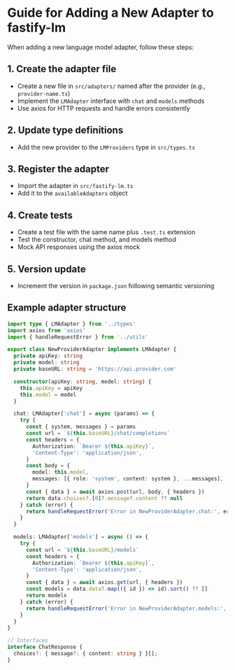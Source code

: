 # Guide for Adding a New Adapter to fastify-lm

When adding a new language model adapter, follow these steps:

## 1. Create the adapter file

- Create a new file in `src/adapters/` named after the provider (e.g., `provider-name.ts`)
- Implement the `LMAdapter` interface with `chat` and `models` methods
- Use axios for HTTP requests and handle errors consistently

## 2. Update type definitions

- Add the new provider to the `LMProviders` type in `src/types.ts`

## 3. Register the adapter

- Import the adapter in `src/fastify-lm.ts`
- Add it to the `availableAdapters` object

## 4. Create tests

- Create a test file with the same name plus `.test.ts` extension
- Test the constructor, chat method, and models method
- Mock API responses using the axios mock

## 5. Version update

- Increment the version in `package.json` following semantic versioning

## Example adapter structure

```typescript
import type { LMAdapter } from '../types'
import axios from 'axios'
import { handleRequestError } from '../utils'

export class NewProviderAdapter implements LMAdapter {
  private apiKey: string
  private model: string
  private baseURL: string = 'https://api.provider.com'

  constructor(apiKey: string, model: string) {
    this.apiKey = apiKey
    this.model = model
  }

  chat: LMAdapter['chat'] = async (params) => {
    try {
      const { system, messages } = params
      const url = `${this.baseURL}/chat/completions`
      const headers = {
        Authorization: `Bearer ${this.apiKey}`,
        'Content-Type': 'application/json',
      }
      const body = {
        model: this.model,
        messages: [{ role: 'system', content: system }, ...messages],
      }
      const { data } = await axios.post(url, body, { headers })
      return data.choices?.[0]?.message?.content ?? null
    } catch (error) {
      return handleRequestError('Error in NewProviderAdapter.chat:', error)
    }
  }

  models: LMAdapter['models'] = async () => {
    try {
      const url = `${this.baseURL}/models`
      const headers = {
        Authorization: `Bearer ${this.apiKey}`,
        'Content-Type': 'application/json',
      }
      const { data } = await axios.get(url, { headers })
      const models = data.data?.map(({ id }) => id).sort() ?? []
      return models
    } catch (error) {
      return handleRequestError('Error in NewProviderAdapter.models:', error)
    }
  }
}

// Interfaces
interface ChatResponse {
  choices?: { message?: { content: string } }[];
}
```

